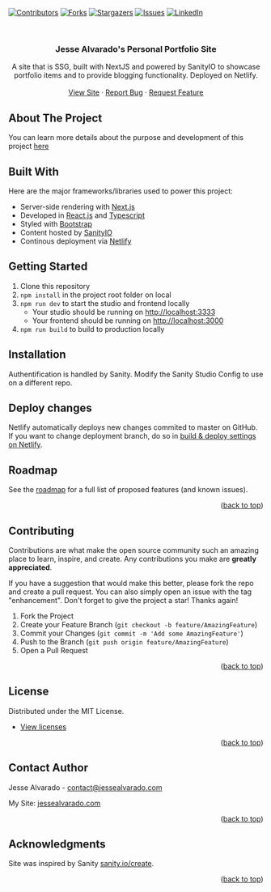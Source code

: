 <div id="top"></div>

[![Contributors][contributors-shield]][contributors-url]
[![Forks][forks-shield]][forks-url]
[![Stargazers][stars-shield]][stars-url]
[![Issues][issues-shield]][issues-url]
[![LinkedIn][linkedin-shield]][linkedin-url]

<!-- PROJECT LOGO -->
<br />
<div align="center">
  <h3 align="center">Jesse Alvarado's Personal Portfolio Site</h3>

  <p align="center">
    A site that is SSG, built with NextJS and powered by SanityIO to showcase portfolio items and to provide blogging functionality. Deployed on Netlify.
   <br />
   <br />
   <a href="https://jessealvarado.com">View Site</a>
   ·
   <a href="https://github.com/alvara/jesse-alvarado-nextjs/issues">Report Bug</a>
   ·
   <a href="https://github.com/alvara/jesse-alvarado-nextjs/issues">Request Feature</a>
  </p>
</div>

<!-- ABOUT THE PROJECT -->
## About The Project
You can learn more details about the purpose and development of this project [here](https://jessealvarado.com/portfolio/jessealvarado-com)


## Built With

Here are the major frameworks/libraries used to power this project:

* Server-side rendering with [Next.js](https://nextjs.org/)
* Developed in [React.js](https://reactjs.org/) and [Typescript](https://www.typescriptlang.org/)
* Styled with [Bootstrap](https://getbootstrap.com)
* Content hosted by [SanityIO](https://www.sanity.io/)
* Continous deployment via [Netlify](https://netlify.com)

## Getting Started

1. Clone this repository
2. `npm install` in the project root folder on local
3. `npm run dev` to start the studio and frontend locally
   - Your studio should be running on [http://localhost:3333](http://localhost:3333)
   - Your frontend should be running on [http://localhost:3000](http://localhost:3000)
4. `npm run build` to build to production locally


## Installation

Authentification is handled by Sanity. 
Modify the Sanity Studio Config to use on a different repo.


## Deploy changes

Netlify automatically deploys new changes commited to master on GitHub. If you want to change deployment branch, do so in [build & deploy settings on Netlify](https://www.netlify.com/docs/continuous-deployment/#branches-deploys).

<!-- ROADMAP -->
## Roadmap

See the [roadmap](https://brillberg2.notion.site/Roadmap-af49ff67f0b34694851e66d3329dfebe) for a full list of proposed features (and known issues).

<p align="right">(<a href="#top">back to top</a>)</p>


<!-- CONTRIBUTING -->
## Contributing

Contributions are what make the open source community such an amazing place to learn, inspire, and create. Any contributions you make are **greatly appreciated**.

If you have a suggestion that would make this better, please fork the repo and create a pull request. You can also simply open an issue with the tag "enhancement".
Don't forget to give the project a star! Thanks again!

1. Fork the Project
2. Create your Feature Branch (`git checkout -b feature/AmazingFeature`)
3. Commit your Changes (`git commit -m 'Add some AmazingFeature'`)
4. Push to the Branch (`git push origin feature/AmazingFeature`)
5. Open a Pull Request

<p align="right">(<a href="#top">back to top</a>)</p>


<!-- LICENSE -->
## License

Distributed under the MIT License.
* [View licenses](https://choosealicense.com)


<p align="right">(<a href="#top">back to top</a>)</p>

<!-- CONTACT -->
## Contact Author

Jesse Alvarado - contact@jessealvarado.com

My Site: [jessealvarado.com](https://jessealvarado.com)

<p align="right">(<a href="#top">back to top</a>)</p>

<!-- ACKNOWLEDGMENTS -->
## Acknowledgments

Site was inspired by Sanity [sanity.io/create](https://www.sanity.io/create/?template=sanity-io%2Fsanity-template-nextjs-landing-pages).


<p align="right">(<a href="#top">back to top</a>)</p>

<!-- MARKDOWN LINKS & IMAGES -->
<!-- https://www.markdownguide.org/basic-syntax/#reference-style-links -->
[contributors-shield]: https://img.shields.io/github/contributors/alvara/jesse-alvarado-nextjs.svg?style=for-the-badge
[contributors-url]: https://github.com/alvara/jesse-alvarado-nextjs/graphs/contributors
[forks-shield]: https://img.shields.io/github/forks/alvara/jesse-alvarado-nextjs.svg?style=for-the-badge
[forks-url]: https://github.com/alvara/jesse-alvarado-nextjs/network/members
[stars-shield]: https://img.shields.io/github/stars/alvara/jesse-alvarado-nextjs.svg?style=for-the-badge
[stars-url]: https://github.com/alvara/jesse-alvarado-nextjs/stargazers
[issues-shield]: https://img.shields.io/github/issues/alvara/jesse-alvarado-nextjs.svg?style=for-the-badge
[issues-url]: https://github.com/alvara/jesse-alvarado-nextjs/issues
[license-shield]: https://img.shields.io/github/license/alvara/jesse-alvarado-nextjs.svg?style=for-the-badge
[license-url]: https://github.com/alvara/jesse-alvarado-nextjs/blob/master/LICENSE.txt
[linkedin-shield]: https://img.shields.io/badge/-LinkedIn-black.svg?style=for-the-badge&logo=linkedin&colorB=555
[linkedin-url]: https://linkedin.com/in/jesse-alvarado
[product-screenshot]: images/screenshot.png


